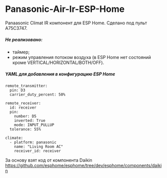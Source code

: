 # Panasonic-Air-Ir-ESP-Home

Panaasonic Climat IR компонент для ESP Home.
Сделано под пульт A75C3747.

##### Не реализовано:
- таймер;
- режим управления потоком воздуха (в ESP Home нет состояний кроме VERTICAL/HORIZONTAL/BOTH/OFF).

##### YAML для добавления в конфигурацию ESP Home
```
remote_transmitter:
  pin: D3
  carrier_duty_percent: 50%
  
remote_receiver:
  id: receiver
  pin:
    number: D5
    inverted: True
    mode: INPUT_PULLUP
  tolerance: 55%
  
climate:
  - platform: panasonic
    name: "Living Room AC"
    receiver_id: receiver

```


За основу взят код от компонента Daikin https://github.com/esphome/esphome/tree/dev/esphome/components/daikin

